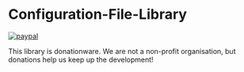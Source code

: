 # Configuration-File-Library


[![paypal](https://www.paypalobjects.com/en_US/i/btn/btn_donateCC_LG.gif)](https://www.paypal.com/cgi-bin/webscr?cmd=_s-xclick&hosted_button_id=LVKQF59D5L3TC)

This library is donationware. We are not a non-profit organisation, but donations help us keep up the development! 
